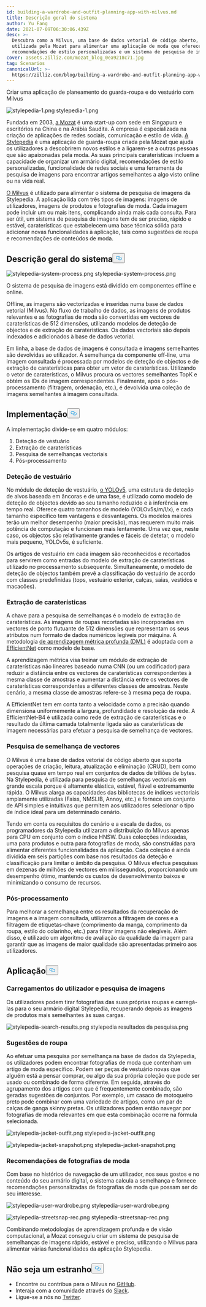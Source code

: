 ```yaml
---
id: building-a-wardrobe-and-outfit-planning-app-with-milvus.md
title: Descrição geral do sistema
author: Yu Fang
date: 2021-07-09T06:30:06.439Z
desc: >-
  Descubra como a Milvus, uma base de dados vetorial de código aberto, é
  utilizada pela Mozat para alimentar uma aplicação de moda que oferece
  recomendações de estilo personalizadas e um sistema de pesquisa de imagens.
cover: assets.zilliz.com/mozat_blog_0ea9218c71.jpg
tag: Scenarios
canonicalUrl: >-
  https://zilliz.com/blog/building-a-wardrobe-and-outfit-planning-app-with-milvus
---
```

<custom-h1>Criar uma aplicação de planeamento do guarda-roupa e do vestuário com Milvus</custom-h1><p>
  
   <span class="img-wrapper"> <img translate="no" src="https://assets.zilliz.com/stylepedia_1_5f239a8d48.png" alt="stylepedia-1.png" class="doc-image" id="stylepedia-1.png" />
   </span> <span class="img-wrapper"> <span>stylepedia-1.png</span> </span></p>
<p>Fundada em 2003, <a href="http://www.mozat.com/home">a Mozat</a> é uma start-up com sede em Singapura e escritórios na China e na Arábia Saudita. A empresa é especializada na criação de aplicações de redes sociais, comunicação e estilo de vida. <a href="https://stylepedia.com/">A Stylepedia</a> é uma aplicação de guarda-roupa criada pela Mozat que ajuda os utilizadores a descobrirem novos estilos e a ligarem-se a outras pessoas que são apaixonadas pela moda. As suas principais caraterísticas incluem a capacidade de organizar um armário digital, recomendações de estilo personalizadas, funcionalidade de redes sociais e uma ferramenta de pesquisa de imagens para encontrar artigos semelhantes a algo visto online ou na vida real.</p>
<p><a href="https://milvus.io">O Milvus</a> é utilizado para alimentar o sistema de pesquisa de imagens da Stylepedia. A aplicação lida com três tipos de imagens: imagens de utilizadores, imagens de produtos e fotografias de moda. Cada imagem pode incluir um ou mais itens, complicando ainda mais cada consulta. Para ser útil, um sistema de pesquisa de imagens tem de ser preciso, rápido e estável, caraterísticas que estabelecem uma base técnica sólida para adicionar novas funcionalidades à aplicação, tais como sugestões de roupa e recomendações de conteúdos de moda.</p>
<h2 id="System-overview" class="common-anchor-header">Descrição geral do sistema<button data-href="#System-overview" class="anchor-icon" translate="no">
      <svg translate="no"
        aria-hidden="true"
        focusable="false"
        height="20"
        version="1.1"
        viewBox="0 0 16 16"
        width="16"
      >
        <path
          fill="#0092E4"
          fill-rule="evenodd"
          d="M4 9h1v1H4c-1.5 0-3-1.69-3-3.5S2.55 3 4 3h4c1.45 0 3 1.69 3 3.5 0 1.41-.91 2.72-2 3.25V8.59c.58-.45 1-1.27 1-2.09C10 5.22 8.98 4 8 4H4c-.98 0-2 1.22-2 2.5S3 9 4 9zm9-3h-1v1h1c1 0 2 1.22 2 2.5S13.98 12 13 12H9c-.98 0-2-1.22-2-2.5 0-.83.42-1.64 1-2.09V6.25c-1.09.53-2 1.84-2 3.25C6 11.31 7.55 13 9 13h4c1.45 0 3-1.69 3-3.5S14.5 6 13 6z"
        ></path>
      </svg>
    </button></h2><p>
  
   <span class="img-wrapper"> <img translate="no" src="https://assets.zilliz.com/stylepedia_system_process_8e7e2ab3e4.png" alt="stylepedia-system-process.png" class="doc-image" id="stylepedia-system-process.png" />
   </span> <span class="img-wrapper"> <span>stylepedia-system-process.png</span> </span></p>
<p>O sistema de pesquisa de imagens está dividido em componentes offline e online.</p>
<p>Offline, as imagens são vectorizadas e inseridas numa base de dados vetorial (Milvus). No fluxo de trabalho de dados, as imagens de produtos relevantes e as fotografias de moda são convertidas em vectores de caraterísticas de 512 dimensões, utilizando modelos de deteção de objectos e de extração de caraterísticas. Os dados vectoriais são depois indexados e adicionados à base de dados vetorial.</p>
<p>Em linha, a base de dados de imagens é consultada e imagens semelhantes são devolvidas ao utilizador. À semelhança da componente off-line, uma imagem consultada é processada por modelos de deteção de objectos e de extração de caraterísticas para obter um vetor de caraterísticas. Utilizando o vetor de caraterísticas, o Milvus procura os vectores semelhantes TopK e obtém os IDs de imagem correspondentes. Finalmente, após o pós-processamento (filtragem, ordenação, etc.), é devolvida uma coleção de imagens semelhantes à imagem consultada.</p>
<h2 id="Implementation" class="common-anchor-header">Implementação<button data-href="#Implementation" class="anchor-icon" translate="no">
      <svg translate="no"
        aria-hidden="true"
        focusable="false"
        height="20"
        version="1.1"
        viewBox="0 0 16 16"
        width="16"
      >
        <path
          fill="#0092E4"
          fill-rule="evenodd"
          d="M4 9h1v1H4c-1.5 0-3-1.69-3-3.5S2.55 3 4 3h4c1.45 0 3 1.69 3 3.5 0 1.41-.91 2.72-2 3.25V8.59c.58-.45 1-1.27 1-2.09C10 5.22 8.98 4 8 4H4c-.98 0-2 1.22-2 2.5S3 9 4 9zm9-3h-1v1h1c1 0 2 1.22 2 2.5S13.98 12 13 12H9c-.98 0-2-1.22-2-2.5 0-.83.42-1.64 1-2.09V6.25c-1.09.53-2 1.84-2 3.25C6 11.31 7.55 13 9 13h4c1.45 0 3-1.69 3-3.5S14.5 6 13 6z"
        ></path>
      </svg>
    </button></h2><p>A implementação divide-se em quatro módulos:</p>
<ol>
<li>Deteção de vestuário</li>
<li>Extração de caraterísticas</li>
<li>Pesquisa de semelhanças vectoriais</li>
<li>Pós-processamento</li>
</ol>
<h3 id="Garment-detection" class="common-anchor-header">Deteção de vestuário</h3><p>No módulo de deteção de vestuário, <a href="https://pytorch.org/hub/ultralytics_yolov5/">o YOLOv5</a>, uma estrutura de deteção de alvos baseada em âncoras e de uma fase, é utilizado como modelo de deteção de objectos devido ao seu tamanho reduzido e à inferência em tempo real. Oferece quatro tamanhos de modelo (YOLOv5s/m/l/x), e cada tamanho específico tem vantagens e desvantagens. Os modelos maiores terão um melhor desempenho (maior precisão), mas requerem muito mais potência de computação e funcionam mais lentamente. Uma vez que, neste caso, os objectos são relativamente grandes e fáceis de detetar, o modelo mais pequeno, YOLOv5s, é suficiente.</p>
<p>Os artigos de vestuário em cada imagem são reconhecidos e recortados para servirem como entradas do modelo de extração de caraterísticas utilizado no processamento subsequente. Simultaneamente, o modelo de deteção de objectos também prevê a classificação do vestuário de acordo com classes predefinidas (tops, vestuário exterior, calças, saias, vestidos e macacões).</p>
<h3 id="Feature-extraction" class="common-anchor-header">Extração de caraterísticas</h3><p>A chave para a pesquisa de semelhanças é o modelo de extração de caraterísticas. As imagens de roupas recortadas são incorporadas em vectores de ponto flutuante de 512 dimensões que representam os seus atributos num formato de dados numéricos legíveis por máquina. A metodologia <a href="https://github.com/Joon-Park92/Survey_of_Deep_Metric_Learning">de aprendizagem métrica profunda (DML)</a> é adoptada com a <a href="https://arxiv.org/abs/1905.11946">EfficientNet</a> como modelo de base.</p>
<p>A aprendizagem métrica visa treinar um módulo de extração de caraterísticas não lineares baseado numa CNN (ou um codificador) para reduzir a distância entre os vectores de caraterísticas correspondentes à mesma classe de amostras e aumentar a distância entre os vectores de caraterísticas correspondentes a diferentes classes de amostras. Neste cenário, a mesma classe de amostras refere-se à mesma peça de roupa.</p>
<p>A EfficientNet tem em conta tanto a velocidade como a precisão quando dimensiona uniformemente a largura, profundidade e resolução da rede. A EfficientNet-B4 é utilizada como rede de extração de caraterísticas e o resultado da última camada totalmente ligada são as caraterísticas de imagem necessárias para efetuar a pesquisa de semelhança de vectores.</p>
<h3 id="Vector-similarity-search" class="common-anchor-header">Pesquisa de semelhança de vectores</h3><p>O Milvus é uma base de dados vetorial de código aberto que suporta operações de criação, leitura, atualização e eliminação (CRUD), bem como pesquisa quase em tempo real em conjuntos de dados de triliões de bytes. Na Stylepedia, é utilizada para pesquisa de semelhanças vectoriais em grande escala porque é altamente elástica, estável, fiável e extremamente rápida. O Milvus alarga as capacidades das bibliotecas de índices vectoriais amplamente utilizadas (Faiss, NMSLIB, Annoy, etc.) e fornece um conjunto de API simples e intuitivas que permitem aos utilizadores selecionar o tipo de índice ideal para um determinado cenário.</p>
<p>Tendo em conta os requisitos do cenário e a escala de dados, os programadores da Stylepedia utilizaram a distribuição do Milvus apenas para CPU em conjunto com o índice HNSW. Duas colecções indexadas, uma para produtos e outra para fotografias de moda, são construídas para alimentar diferentes funcionalidades da aplicação. Cada coleção é ainda dividida em seis partições com base nos resultados da deteção e classificação para limitar o âmbito da pesquisa. O Milvus efectua pesquisas em dezenas de milhões de vectores em milissegundos, proporcionando um desempenho ótimo, mantendo os custos de desenvolvimento baixos e minimizando o consumo de recursos.</p>
<h3 id="Post-processing" class="common-anchor-header">Pós-processamento</h3><p>Para melhorar a semelhança entre os resultados da recuperação de imagens e a imagem consultada, utilizamos a filtragem de cores e a filtragem de etiquetas-chave (comprimento da manga, comprimento da roupa, estilo do colarinho, etc.) para filtrar imagens não elegíveis. Além disso, é utilizado um algoritmo de avaliação da qualidade da imagem para garantir que as imagens de maior qualidade são apresentadas primeiro aos utilizadores.</p>
<h2 id="Application" class="common-anchor-header">Aplicação<button data-href="#Application" class="anchor-icon" translate="no">
      <svg translate="no"
        aria-hidden="true"
        focusable="false"
        height="20"
        version="1.1"
        viewBox="0 0 16 16"
        width="16"
      >
        <path
          fill="#0092E4"
          fill-rule="evenodd"
          d="M4 9h1v1H4c-1.5 0-3-1.69-3-3.5S2.55 3 4 3h4c1.45 0 3 1.69 3 3.5 0 1.41-.91 2.72-2 3.25V8.59c.58-.45 1-1.27 1-2.09C10 5.22 8.98 4 8 4H4c-.98 0-2 1.22-2 2.5S3 9 4 9zm9-3h-1v1h1c1 0 2 1.22 2 2.5S13.98 12 13 12H9c-.98 0-2-1.22-2-2.5 0-.83.42-1.64 1-2.09V6.25c-1.09.53-2 1.84-2 3.25C6 11.31 7.55 13 9 13h4c1.45 0 3-1.69 3-3.5S14.5 6 13 6z"
        ></path>
      </svg>
    </button></h2><h3 id="User-uploads-and-image-search" class="common-anchor-header">Carregamentos do utilizador e pesquisa de imagens</h3><p>Os utilizadores podem tirar fotografias das suas próprias roupas e carregá-las para o seu armário digital Stylepedia, recuperando depois as imagens de produtos mais semelhantes às suas cargas.</p>
<p>
  
   <span class="img-wrapper"> <img translate="no" src="https://assets.zilliz.com/stylepedia_search_results_0568e20dc0.png" alt="stylepedia-search-results.png" class="doc-image" id="stylepedia-search-results.png" />
   </span> <span class="img-wrapper"> <span>stylepedia resultados da pesquisa.png</span> </span></p>
<h3 id="Outfit-suggestions" class="common-anchor-header">Sugestões de roupa</h3><p>Ao efetuar uma pesquisa por semelhança na base de dados da Stylepedia, os utilizadores podem encontrar fotografias de moda que contenham um artigo de moda específico. Podem ser peças de vestuário novas que alguém está a pensar comprar, ou algo da sua própria coleção que pode ser usado ou combinado de forma diferente. Em seguida, através do agrupamento dos artigos com que é frequentemente combinado, são geradas sugestões de conjuntos. Por exemplo, um casaco de motoqueiro preto pode combinar com uma variedade de artigos, como um par de calças de ganga skinny pretas. Os utilizadores podem então navegar por fotografias de moda relevantes em que esta combinação ocorre na fórmula selecionada.</p>
<p>
  
   <span class="img-wrapper"> <img translate="no" src="https://assets.zilliz.com/stylepedia_jacket_outfit_e84914da9e.png" alt="stylepedia-jacket-outfit.png" class="doc-image" id="stylepedia-jacket-outfit.png" />
   </span> <span class="img-wrapper"> <span>stylepedia-jacket-outfit.png</span> </span></p>
<p>
  
   <span class="img-wrapper"> <img translate="no" src="https://assets.zilliz.com/stylepedia_jacket_snapshot_25f53cc09b.png" alt="stylepedia-jacket-snapshot.png" class="doc-image" id="stylepedia-jacket-snapshot.png" />
   </span> <span class="img-wrapper"> <span>stylepedia-jacket-snapshot.png</span> </span></p>
<h3 id="Fashion-photograph-recommendations" class="common-anchor-header">Recomendações de fotografias de moda</h3><p>Com base no histórico de navegação de um utilizador, nos seus gostos e no conteúdo do seu armário digital, o sistema calcula a semelhança e fornece recomendações personalizadas de fotografias de moda que possam ser do seu interesse.</p>
<p>
  
   <span class="img-wrapper"> <img translate="no" src="https://assets.zilliz.com/stylepedia_user_wardrobe_6770c856b9.png" alt="stylepedia-user-wardrobe.png" class="doc-image" id="stylepedia-user-wardrobe.png" />
   </span> <span class="img-wrapper"> <span>stylepedia-user-wardrobe.png</span> </span></p>
<p>
  
   <span class="img-wrapper"> <img translate="no" src="https://assets.zilliz.com/stylepedia_streetsnap_rec_901601a34d.png" alt="stylepedia-streetsnap-rec.png" class="doc-image" id="stylepedia-streetsnap-rec.png" />
   </span> <span class="img-wrapper"> <span>stylepedia-streetsnap-rec.png</span> </span></p>
<p>Combinando metodologias de aprendizagem profunda e de visão computacional, a Mozat conseguiu criar um sistema de pesquisa de semelhanças de imagens rápido, estável e preciso, utilizando o Milvus para alimentar várias funcionalidades da aplicação Stylepedia.</p>
<h2 id="Dont-be-a-stranger" class="common-anchor-header">Não seja um estranho<button data-href="#Dont-be-a-stranger" class="anchor-icon" translate="no">
      <svg translate="no"
        aria-hidden="true"
        focusable="false"
        height="20"
        version="1.1"
        viewBox="0 0 16 16"
        width="16"
      >
        <path
          fill="#0092E4"
          fill-rule="evenodd"
          d="M4 9h1v1H4c-1.5 0-3-1.69-3-3.5S2.55 3 4 3h4c1.45 0 3 1.69 3 3.5 0 1.41-.91 2.72-2 3.25V8.59c.58-.45 1-1.27 1-2.09C10 5.22 8.98 4 8 4H4c-.98 0-2 1.22-2 2.5S3 9 4 9zm9-3h-1v1h1c1 0 2 1.22 2 2.5S13.98 12 13 12H9c-.98 0-2-1.22-2-2.5 0-.83.42-1.64 1-2.09V6.25c-1.09.53-2 1.84-2 3.25C6 11.31 7.55 13 9 13h4c1.45 0 3-1.69 3-3.5S14.5 6 13 6z"
        ></path>
      </svg>
    </button></h2><ul>
<li>Encontre ou contribua para o Milvus no <a href="https://github.com/milvus-io/milvus/">GitHub</a>.</li>
<li>Interaja com a comunidade através do <a href="https://join.slack.com/t/milvusio/shared_invite/zt-e0u4qu3k-bI2GDNys3ZqX1YCJ9OM~GQ">Slack</a>.</li>
<li>Ligue-se a nós no <a href="https://twitter.com/milvusio">Twitter</a>.</li>
</ul>
